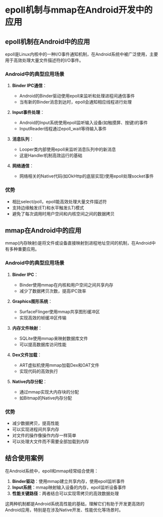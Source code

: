 # epoll机制与mmap在Android开发中的应用

## epoll机制在Android中的应用

epoll是Linux内核中的一种I/O事件通知机制，在Android系统中被广泛使用，主要用于高效处理大量文件描述符的I/O事件。

### Android中的典型应用场景

1. **Binder IPC通信**：
   - Android的Binder驱动使用epoll来监听和处理进程间通信事件
   - 当有新的Binder消息到达时，epoll会通知相应线程进行处理

2. **Input事件处理**：
   - Android的Input系统使用epoll监听输入设备(如触摸屏、按键)的事件
   - InputReader线程通过epoll_wait等待输入事件

3. **消息队列**：
   - Looper类内部使用epoll来监听消息队列中的新消息
   - 这是Handler机制高效运行的基础

4. **网络通信**：
   - 网络相关的Native代码(如OkHttp的底层实现)使用epoll处理socket事件

### 优势
- 相比select/poll，epoll能高效处理大量文件描述符
- 支持边缘触发(ET)和水平触发(LT)模式
- 避免了每次调用时用户空间和内核空间之间的数据拷贝

## mmap在Android中的应用

mmap(内存映射)是将文件或设备直接映射到进程地址空间的机制，在Android中有多种重要应用。

### Android中的典型应用场景

1. **Binder IPC**：
   - Binder使用mmap在内核和用户空间之间共享内存
   - 减少了数据拷贝次数，提高IPC效率

2. **Graphics图形系统**：
   - SurfaceFlinger使用mmap共享图形缓冲区
   - 实现高效的帧缓冲区传输

3. **内存文件映射**：
   - SQLite使用mmap来映射数据库文件
   - 可以提高数据库访问性能

4. **Dex文件加载**：
   - ART虚拟机使用mmap加载Dex和OAT文件
   - 实现代码的高效执行

5. **Native内存分配**：
   - 通过mmap实现大内存块的分配
   - 如Bitmap的Native内存分配

### 优势
- 减少数据拷贝，提高性能
- 可以实现进程间共享内存
- 对文件的操作像操作内存一样简单
- 可以处理大文件而不需要全部加载到内存

## 结合使用案例

在Android系统中，epoll和mmap经常结合使用：

1. **Binder驱动**：使用mmap建立共享内存，使用epoll监听事件
2. **Input系统**：mmap映射输入设备的内存，epoll监听设备事件
3. **性能关键路径**：两者结合可以实现零拷贝的高效数据处理

这两种机制都是Android系统高性能的基础，理解它们有助于开发更高效的Android应用，特别是在涉及Native开发、性能优化等场景时。